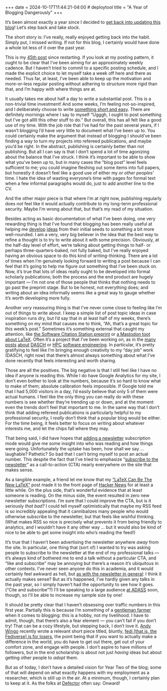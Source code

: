 +++
date = 2024-10-17T11:44:21-04:00 # deploytool
title = "A Year of Blogging Dangerously"
+++

It’s been almost exactly a year since I decided to [get back into updating this
blog](@/2023/new-wwt-tutorial.md)! Let’s step back and take stock.

<!-- more -->

The short story is: I’ve really, really enjoyed getting back into the habit.
Simply put, I missed writing. If not for this blog, I certainly would have done
a whole lot less of it over the past year.

This is my [45th post](@/all-posts.md) since restarting. If you look at my
posting pattern, it ought to be clear that I’ve been aiming for an approximately
weekly cadence. But I haven’t tried to commit to a specific posting schedule,
and I made the explicit choice to let myself take a week off here and there as
needed. Thus far, at least, I’ve been able to keep up the motivation and
more-or-less regular posting without adhering to structure more rigid than that,
and I’m happy with where things are at.

It usually takes me about half a day to write a substantial post. This is a
non-trivial time investment! And some weeks, I’m feeling not-so-inspired, and I
deliberately choose to write [something short and easy](@/2024/adass-2024.md).
There are definitely mornings where I say to myself “Ugggh, I ought to post
something but I’ve got alllll this other stuff to do.” But overall, this has all
felt like a good use of my time. With the job role that I’ve had for the past
several years, if I wasn’t blogging I’d have *very* little to document what I’ve
been up to. You could certainly make the argument that instead of blogging I
should’ve been finding a way to turn my projects into refereed publications, and
maybe you’d be right. In the abstract, publishing is certainly better than not
publishing. But all I can say is that I don’t spend a lot of time agonizing
about the balance that I’ve struck. I think it’s important to be able to show
what you’ve been up to, but in many cases the “blog post” level feels sufficient
to me; you could imagine fleshing out some items into full papers, but honestly
it doesn’t feel like a good use of either my *or other peoples’* time. I hate
the idea of wasting everyone’s time with pages for formal text when a few
informal paragraphs would do, just to add another line to the CV.

And the other major piece is that where I’m at right now, publishing regularly
does *not* feel like it would actually contribute to my long-term professional
security. Maybe I’m wrong about that, but that’s my read of my situation.

Besides acting as basic documentation of what I’ve been doing, one very
rewarding thing is that I’ve found that blogging has been really useful at
helping me [develop](@/2024/layered-deployment-metadata.md)
[ideas](@/2024/seven-figure-software.md) from their initial seeds to something a
bit more well-rounded. I am a very, very big believer in the idea that the best
way to refine a thought is to try to write about it with some precision.
Obviously, at the half-day level of effort, we’re talking about getting things
to half- or perhaps three-quarters-baked, not fully baked, but I’ve really
enjoyed having an obvious space to do this kind of writing-thinking. There are a
lot of times when I’m genuinely looking forward to writing a post because I can
feel that it’s going to help me figure out something that I’ve been stuck on.
Now, it’s true that lots of ideas really ought to be developed into formal
scholarly publications; both the process and the end product are hugely
important — I’m not one of those people that thinks that nothing needs to go
past the preprint stage. But to be honest, not everything does; and writing
about an idea informally seems like a great way to gauge whether it’s worth
developing more fully.

Another *very* reassuring thing is that I’ve never come close to feeling like
I’m out of things to write about. I keep a simple list of post topic ideas in
case inspiration runs dry, but I’d say that in at least half of my weeks,
there’s something on my mind that causes me to think, “Ah, that’s a great topic
for this week’s post.” Sometimes it’s something external that caught my
attention, like [the Software Citation Station
preprint](@/2024/citation-station.md) or [a Mastodon toot about
LaTeX](@/2024/the-new-latex.md). Often it’s a project that I’ve been working on,
as in the [many](@/2023/dasch-website-sneak-peek.md)
[posts](@/2024/aas243-dasch-slides/index.md)
[about](@/2024/dasch-drnext-beta.md) [DASCH](dasch-astrometry.md) or
[HPC](@/2024/hpc-job-organization.md) [software
engineering](@/2024/elastic-hpc.md). In particular, it’s pretty gratifying to
feel like I’m bringing enough creativity to my “day job” work (DASCH, right now)
that there’s almost always something about what I’ve done recently that feels
interesting and worth sharing.

Those are all the positives. The big negative is that I still feel like I have
no idea if anyone is reading this. While I do have Google Analytics for my site,
I don’t even bother to look at the numbers, because it’s so hard to know what to
make of them; absolute calibration feels impossible. If Google told me that I
had 5,000 visitors in a day, I’d easily believe that only 5 of them were actual
humans. I feel like the only thing you can really do with these numbers is see
whether they’re trending up or down, and at the moment even the trends don’t
feel that important to me. In the same way that I don’t think that adding
refereed publications is particularly helpful to my professional security, I
*really* don’t think that a popular blog would be either. For the time being, it
feels better to focus on writing about whatever interests me, and let the chips
fall where they may.

That being said, I did have hopes that [adding a
newsletter](@/2023/newsletter.md) subscription mode would give me some insight
into who was reading and how things were going. Unfortunately the uptake has
been, how shall we say … laughable? Pathetic? So bad that I can’t bring myself
to post an actual number. This despite the fact that I’ve tried to emphasize
“[subscribe to the newsletter][sub]” as a call-to-action (CTA) nearly everywhere
on the site that makes sense.

[sub]: https://buttondown.email/pkgw

As a tangible example, a friend let me know that my [“LaTeX Can Be The New
LaTeX”](@/2024/the-new-latex.md) post made it to the front page of [Hacker
News][hn] for at least a little while. On the plus side, that’s wonderful
evidence that at least someone is reading. On the minus side, the event resulted
in zero new newsletter subscriptions. I’m sure that I could improve the CTA, but
is it seriously *that bad?* I could tell myself optimistically that maybe my RSS
feed is so incredibly appealing that it cannibalizes many people who would
otherwise subscribe to the newsletter, but that feels like wishful thinking.
(What makes RSS so nice is precisely what prevents it from being friendly to
analytics, and I wouldn’t have it any other way … but it would also be kind of
nice to be able to get some insight into who’s reading the feed!)

[hn]: https://news.ycombinator.com/

It’s true that I haven’t been advertising the newsletter anywhere *away* from
the site. In particular, one thing that (sort of) I wanted to try was asking
people to subscribe to the newsletter at the end of my professional talks — it’s
always kind of bothered me to end a talk without a particular CTA, and “like and
subscribe” may be annoying but there’s a reason it’s ubiquitous in other
contexts. I’ve never seen anyone do this in academia, and it would certainly
feel awkward as hell, but [as with the newsletter in
general](@/2023/newsletter.md): I think it actually makes sense? But as it’s
happened, I’ve hardly given any talks in the past year, so I simply haven’t had
the opportunity to see how it goes. (“Cite and subscribe”?) I’ll be speaking to
a large audience [at ADASS](@/2024/adass-2024.md) soon, though, so I’ll be able
to increase my sample size by one!

It should be pretty clear that I haven’t obsessing over traffic numbers in this
first year. Partially this is because I’m something of a [gentleman farmer][gf]
when it comes to blogging: this is a hobby, not my livelihood. I have to admit,
though, that there’s also a fear element — you can’t fail if you don’t try! That
can be a cozy lifestyle, but stepping back, I don’t love it. [Andy Wingo][aw]
recently wrote a relevant short piece titled, bluntly, [fedi [that is, the
Fediverse] is for losers][ffl], the point being that if you want to actually
make a difference in the world, you do have to get out there, get out of your
comfort zone, and engage with people. I don’t aspire to have millions of
followers, but in the end scholarship is about not just *having* ideas but about
getting other people to *adopt* them.

[gf]: https://en.wikipedia.org/wiki/Gentleman_farmer
[aw]: https://wingolog.org/
[ffl]: https://wingolog.org/archives/2024/09/24/fedi-is-for-losers

But as of today, I don’t have a detailed vision for Year Two of the blog; some
of that will depend on what exactly happens with my employment as a researcher,
which is still up in the air. At a minimum, though, I certainly plan to keep at
it. As the folks at [Defector] often say: Onward!

[Defector]: https://defector.com/
